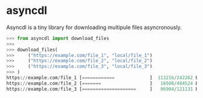 asyncdl
=======

Asyncdl is a tiny library for downloading multipule files asyncronously.

```python
>>> from asyncdl import download_files
>>>
>>> download_files(
>>>     ("https://example.com/file_1", "local/file_1")
>>>     ("https://example.com/file_2", "local/file_2")
>>>     ("https://example.com/file_3", "local/file_3")
>>> )
https://example.com/file_1 [============             ]  113216/242262 B
https://example.com/file_2 [=======                  ]   16508/484524 B
https://example.com/file_3 [====================     ]   96904/121131 B
````

